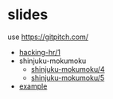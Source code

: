 # slides

use https://gitpitch.com/

- [hacking-hr/1](https://gitpitch.com/threetreeslight/slides/master?p=hacking-hr/1)
- shinjuku-mokumoku
  - [shinjuku-mokumoku/4](https://gitpitch.com/threetreeslight/slides/master?p=shinjuku-mokumoku/4)
  - [shinjuku-mokumoku/5](https://gitpitch.com/threetreeslight/slides/master?p=shinjuku-mokumoku/4)
- [example](https://gitpitch.com/threetreeslight/slides/master?p=example)

